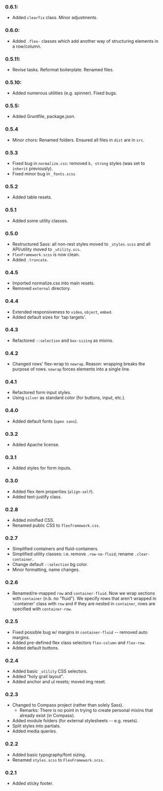 ### 0.6.1:
- Added `clearfix` class. Minor adjustments.

### 0.6.0:
- Added `.flex-` classes which add another way of structuring elements in a row/column.

### 0.5.11:
- Revise tasks. Reformat boilerplate. Renamed files.

### 0.5.10:
- Added numerous utilities (e.g. spinner). Fixed bugs.

### 0.5.5:
- Added Gruntfile, package.json.

### 0.5.4
- Minor chors: Renamed folders. Ensured all files in `dist` are in `src`.

### 0.5.3
- Fixed bug in `normalize.css`: removed `b, strong` styles (was set to `inherit` previously).
- Fixed minor bug in `_fonts.scss`

### 0.5.2
- Added table resets.

### 0.5.1
- Added some utility classes.

### 0.5.0
- Restructured Sass: all non-rest styles moved to `_styles.scss` and all API/utility moved to `_utility.scs`.
- `FlexFramework.scss` is now clean.
- Added `.truncate`.

### 0.4.5
- Imported normalize.css into main resets.
- Removed `external` directory.

### 0.4.4
- Extended responsiveness to `video`, `object`, `embed`.
- Added default sizes for 'tap targets'.

### 0.4.3
- Refactored `::selection` and `box-sizing` as mixins.

### 0.4.2
- Changed rows' flex-wrap to `nowrap`. Reason: wrapping breaks the purpose of rows. `nowrap` forces elements into a single line.

### 0.4.1
- Refactored form input styles.
- Using `silver` as standard color (for buttons, input, etc.).

### 0.4.0
- Added default fonts (`open sans`).

### 0.3.2
- Added Apache license.

### 0.3.1
- Added styles for form inputs.

### 0.3.0
- Added flex item properties (`align-self`).
- Added text-justify class.

### 0.2.8
- Added minified CSS.
- Renamed public CSS to `flexframework.css`.

### 0.2.7
- Simplified containers and fluid-containers.
- Simplified utility classes: i.e. remove `.row-no-fluid`; rename `.clear-container`.
- Change default `::selection` bg color.
- Minor formatting, name changes.

### 0.2.6
- Renamed/re-mapped `row` and `container-fluid`. Now we wrap sections with `container` (n.b. no "fluid"). We specify rows that aren't wrapped in '.container' class with `row` and if they are nested in `container`, rows are specified with `container-row`.

### 0.2.5
- Fixed possible bug w/ margins in `container-fluid` -- removed auto margins.
- Added pre-defined flex class selectors `flex-column` and `flex-row`.
- Added default buttons.

### 0.2.4
- Added basic `_utility` CSS selectors.
- Added "holy grail layout".
- Added anchor and ul resets; moved img reset.

### 0.2.3
- Changed to Compass project (rather than solely Sass).
    - Remarks: There is no point in trying to create personal mixins that already exist (in Compass).
- Added module folders (for external stylesheets -- e.g. resets).
- Split styles into partials.
- Added media queries.

### 0.2.2
- Added basic typography/font sizing.
- Renamed `styles.scss` to `FlexFramework.scss`.

### 0.2.1
- Added sticky footer.
